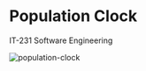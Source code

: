# Population Clock
IT-231 Software Engineering

![population-clock](https://alanv73.github.io/img/population_clock.png)
